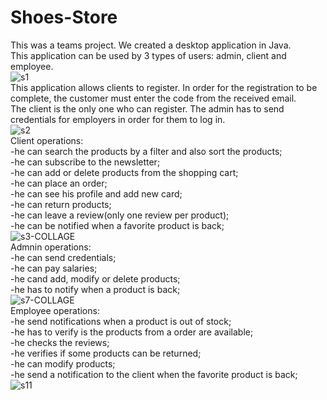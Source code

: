 # Shoes-Store
This was a teams project. We created a desktop application in Java. <br />
This application can be used by 3 types of users: admin, client and employee. <br />
![s1](https://user-images.githubusercontent.com/92223201/224759344-9a88397b-a48a-4963-80d2-c9850b6e18a4.PNG) <br />
This application allows clients to register. In order for the registration to be complete, the customer must enter the code from the received email. <br />
The client is the only one who can register. The admin has to send credentials for employers in order for them to log in. <br />
![s2](https://user-images.githubusercontent.com/92223201/224759410-db3a5110-829e-4ed9-ad88-89017fa6e367.PNG) <br />
Client operations: <br />
-he can search the products by a filter and also sort the products; <br />
-he can subscribe to the newsletter; <br />
-he can add or delete products from the shopping cart; <br />
-he can place an order; <br />
-he can see his profile and add new card; <br />
-he can return products; <br />
-he can leave a review(only one review per product); <br />
-he can be notified when a favorite product is back; <br />
![s3-COLLAGE](https://user-images.githubusercontent.com/92223201/224762829-bcfb8d70-f9e7-4ad4-b307-09ee953d3b86.jpg) <br />
Admnin operations: <br />
-he can send credentials; <br />
-he can pay salaries; <br />
-he cand add, modify or delete products; <br />
-he has to notify when a product is back; <br />
![s7-COLLAGE](https://user-images.githubusercontent.com/92223201/224763610-6427dcb7-80df-48f7-a270-1d0f58d32123.jpg) <br />
Employee operations: <br />
-he send notifications when a product is out of stock; <br />
-he has to verify is the products from a order are available; <br />
-he checks the reviews; <br />
-he verifies if some products can be returned; <br />
-he can modify products; <br />
-he send a notification to the client when the favorite product is back; <br />
![s11](https://user-images.githubusercontent.com/92223201/224764329-ef69baa4-0a67-4620-8d43-1a0af3465472.png) <br />

